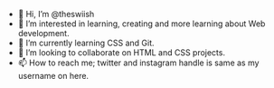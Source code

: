 - 👋 Hi, I’m @theswiish
- 👀 I’m interested in learning, creating and more learning about Web development.
- 🌱 I’m currently learning CSS and Git.
- 💞️ I’m looking to collaborate on HTML and CSS projects.
- 📫 How to reach me; twitter and instagram handle is same as my username on here.

<!---
theswiish/theswiish is a ✨ special ✨ repository because its `README.md` (this file) appears on your GitHub profile.
You can click the Preview link to take a look at your changes.
--->
